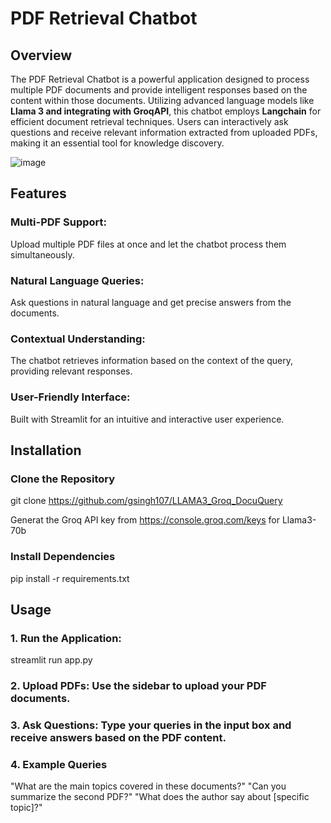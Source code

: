 # PDF Retrieval Chatbot

## Overview

The PDF Retrieval Chatbot is a powerful application designed to process multiple PDF documents and provide intelligent responses based on the content within those documents.
Utilizing advanced language models like **Llama 3 and integrating with GroqAPI**, this chatbot employs **Langchain** for efficient document retrieval techniques. 
Users can interactively ask questions and receive relevant information extracted from uploaded PDFs, making it an essential tool for knowledge discovery.

![image](https://github.com/user-attachments/assets/596a8b57-756b-4a6f-83b1-1a1f3629e7df)


## Features
### Multi-PDF Support: 
Upload multiple PDF files at once and let the chatbot process them simultaneously.
### Natural Language Queries: 
Ask questions in natural language and get precise answers from the documents.
### Contextual Understanding: 
The chatbot retrieves information based on the context of the query, providing relevant responses.
### User-Friendly Interface: 
Built with Streamlit for an intuitive and interactive user experience. 

## Installation



### Clone the Repository

git clone https://github.com/gsingh107/LLAMA3_Groq_DocuQuery

Generat the Groq API key from https://console.groq.com/keys for Llama3-70b

### Install Dependencies

pip install -r requirements.txt

## Usage
### 1. Run the Application:

streamlit run app.py

### 2. Upload PDFs: Use the sidebar to upload your PDF documents.
### 3. Ask Questions: Type your queries in the input box and receive answers based on the PDF content.
### 4. Example Queries
"What are the main topics covered in these documents?"
"Can you summarize the second PDF?"
"What does the author say about [specific topic]?"
